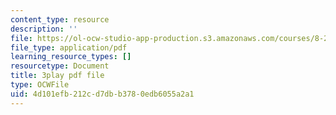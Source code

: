 ```yaml
---
content_type: resource
description: ''
file: https://ol-ocw-studio-app-production.s3.amazonaws.com/courses/8-286-the-early-universe-fall-2013/4d101efb212cd7dbb3780edb6055a2a1_4OinSH6sAUo.pdf
file_type: application/pdf
learning_resource_types: []
resourcetype: Document
title: 3play pdf file
type: OCWFile
uid: 4d101efb-212c-d7db-b378-0edb6055a2a1
---
```

